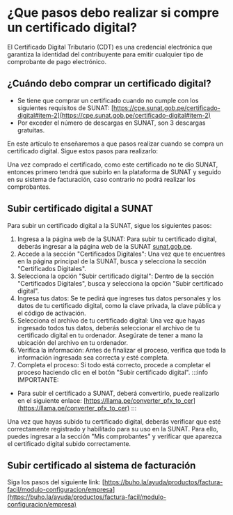 # ¿Que pasos debo realizar si compre un certificado digital?

El Certificado Digital Tributario (CDT) es una credencial electrónica que garantiza la identidad del contribuyente para emitir cualquier tipo de comprobante de pago electrónico.

## ¿Cuándo debo comprar un certificado digital?

- Se tiene que comprar un certificado cuando no cumple con los siguientes requisitos de SUNAT: [https://cpe.sunat.gob.pe/certificado-digital#item-2](https://cpe.sunat.gob.pe/certificado-digital#item-2)
- Por exceder el número de descargas en SUNAT, son 3 descargas gratuitas.

En este artículo te enseñaremos a que pasos realizar cuando se compra un certificado digital. Sigue estos pasos para realizarlo:

Una vez comprado el certificado, como este certificado no te dio SUNAT, entonces primero tendrá que subirlo en la plataforma de SUNAT y seguido en su sistema de facturación, caso contrario no podrá realizar los comprobantes.

## Subir certificado digital a SUNAT

Para subir un certificado digital a la SUNAT, sigue los siguientes pasos:

1. Ingresa a la página web de la SUNAT: Para subir tu certificado digital, deberás ingresar a la página web de la SUNAT [sunat.gob.pe](https://www.sunat.gob.pe/).
2. Accede a la sección "Certificados Digitales": Una vez que te encuentres en la página principal de la SUNAT, busca y selecciona la sección "Certificados Digitales".
3. Selecciona la opción "Subir certificado digital": Dentro de la sección "Certificados Digitales", busca y selecciona la opción "Subir certificado digital".
4. Ingresa tus datos: Se te pedirá que ingreses tus datos personales y los datos de tu certificado digital, como la clave privada, la clave pública y el código de activación.
5. Selecciona el archivo de tu certificado digital: Una vez que hayas ingresado todos tus datos, deberás seleccionar el archivo de tu certificado digital en tu ordenador. Asegúrate de tener a mano la ubicación del archivo en tu ordenador.
6. Verifica la información: Antes de finalizar el proceso, verifica que toda la información ingresada sea correcta y esté completa.
7. Completa el proceso: Si todo está correcto, procede a completar el proceso haciendo clic en el botón "Subir certificado digital".
:::info IMPORTANTE:
- Para subir el certificado a SUNAT, deberá convertirlo, puede realizarlo en el siguiente enlace: [https://llama.pe/converter_pfx_to_cer](https://llama.pe/converter_pfx_to_cer)
:::

Una vez que hayas subido tu certificado digital, deberás verificar que esté correctamente registrado y habilitado para su uso en la SUNAT. Para ello, puedes ingresar a la sección "Mis comprobantes" y verificar que aparezca el certificado digital subido correctamente.

## Subir certificado al sistema de facturación

Siga los pasos del siguiente link: [https://buho.la/ayuda/productos/factura-facil/modulo-configuracion/empresa](https://buho.la/ayuda/productos/factura-facil/modulo-configuracion/empresa)
